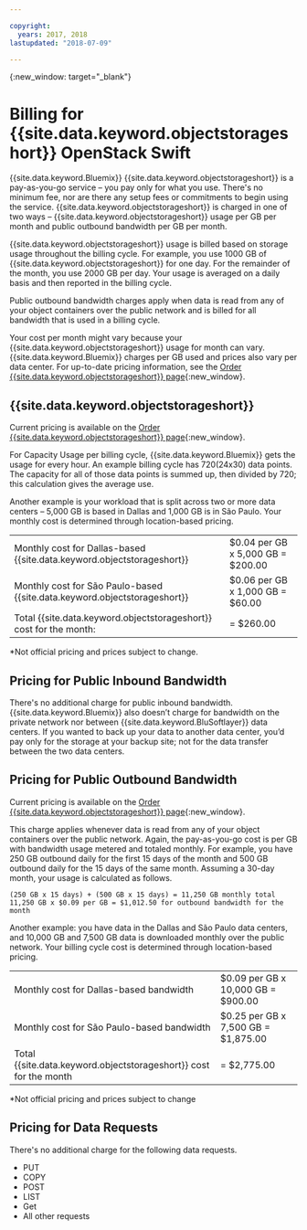 ```yaml
---

copyright:
  years: 2017, 2018
lastupdated: "2018-07-09"

---
```

{:new_window: target="_blank"}


# Billing for {{site.data.keyword.objectstorageshort}} OpenStack Swift

{{site.data.keyword.Bluemix}} {{site.data.keyword.objectstorageshort}} is a pay-as-you-go service – you pay only for what you use. There's no minimum fee, nor are there any setup fees or commitments to begin using the service. {{site.data.keyword.objectstorageshort}} is charged in one of two ways – {{site.data.keyword.objectstorageshort}} usage per GB per month and public outbound bandwidth per GB per month.

{{site.data.keyword.objectstorageshort}} usage is billed based on storage usage throughout the billing cycle. For example, you use 1000 GB of {{site.data.keyword.objectstorageshort}} for one day. For the remainder of the month, you use 2000 GB per day. Your usage is averaged on a daily basis and then reported in the billing cycle.

Public outbound bandwidth charges apply when data is read from any of your object containers over the public network and is billed for all bandwidth that is used in a billing cycle.

Your cost per month might vary because your {{site.data.keyword.objectstorageshort}} usage for month can vary. {{site.data.keyword.Bluemix}} charges per GB used and prices also vary per data center. For up-to-date pricing information, see the [Order {{site.data.keyword.objectstorageshort}} page](https://www.ibm.com/cloud-computing/bluemix/pricing-object-storage#swift){:new_window}.

## {{site.data.keyword.objectstorageshort}}

Current pricing is available on the [Order {{site.data.keyword.objectstorageshort}} page](https://www.ibm.com/cloud-computing/bluemix/pricing-object-storage#swift){:new_window}.

For Capacity Usage per billing cycle, {{site.data.keyword.Bluemix}} gets the usage for every hour. An example billing cycle has 720(24x30) data points. The capacity for all of those data points is summed up, then divided by 720; this calculation gives the average use.

Another example is your workload that is split across two or more data centers – 5,000 GB is based in Dallas and 1,000 GB is in São Paulo. Your monthly cost is determined through location-based pricing.

<table role="presentation">
<tr><td>Monthly cost for Dallas-based {{site.data.keyword.objectstorageshort}}</td><td>$0.04 per GB x 5,000 GB 	= 	$200.00</td></tr>
<tr><td>Monthly cost for São Paulo-based {{site.data.keyword.objectstorageshort}}</td><td>$0.06 per GB x 1,000 GB 	= 	$60.00</td></tr>
<tr><td>Total {{site.data.keyword.objectstorageshort}} cost for the month:</td><td>  	= 	$260.00</td></tr>
</table>

*Not official pricing and prices subject to change.

## Pricing for Public Inbound Bandwidth

There's no additional charge for public inbound bandwidth. {{site.data.keyword.Bluemix}} also doesn’t charge for bandwidth on the private network nor between {{site.data.keyword.BluSoftlayer}} data centers. If you wanted to back up your data to another data center, you’d pay only for the storage at your backup site; not for the data transfer between the two data centers.

## Pricing for Public Outbound Bandwidth

Current pricing is available on the [Order {{site.data.keyword.objectstorageshort}} page](https://www.ibm.com/cloud-computing/bluemix/pricing-object-storage#swift){:new_window}.

This charge applies whenever data is read from any of your object containers over the public network. Again, the pay-as-you-go cost is per GB with bandwidth usage metered and totaled monthly. For example, you have 250 GB outbound daily for the first 15 days of the month and 500 GB outbound daily for the 15 days of the same month. Assuming a 30-day month, your usage is calculated as follows.

    (250 GB x 15 days) + (500 GB x 15 days) = 11,250 GB monthly total
    11,250 GB x $0.09 per GB = $1,012.50 for outbound bandwidth for the month

Another example: you have data in the Dallas and São Paulo data centers, and 10,000 GB and 7,500 GB data is downloaded monthly over the public network. Your billing cycle cost is determined through location-based pricing.

<table role="presentation">
<tr><td>Monthly cost for Dallas-based bandwidth</td><td>$0.09 per GB x 10,000 GB 	= 	$900.00</td></tr>
<tr><td>Monthly cost for São Paulo-based bandwidth</td><td>$0.25 per GB x 7,500 GB 	= 	$1,875.00</td></tr>
<tr><td>Total {{site.data.keyword.objectstorageshort}} cost for the month</td><td>  	= 	$2,775.00</td></tr>
</table>

*Not official pricing and prices subject to change

## Pricing for Data Requests

There's no additional charge for the following data requests.

 - PUT
 - COPY
 - POST
 - LIST
 - Get
 - All other requests
